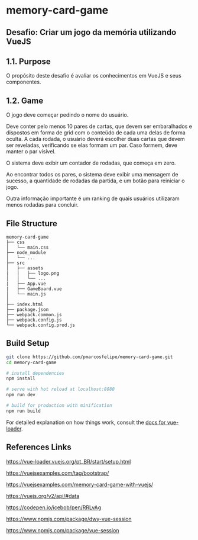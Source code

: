 # memory-card-game

## Desafio: Criar um jogo da memória utilizando VueJS

## 1.1. Purpose ##

O propósito deste desafio é avaliar os conhecimentos em VueJS e seus componentes.

## 1.2. Game ##

O jogo deve começar pedindo o nome do usuário.

Deve conter pelo menos 10 pares de cartas, que devem ser embaralhados e dispostos em forma de grid com o conteúdo de cada uma delas de forma oculta.
A cada rodada, o usuário deverá escolher duas cartas que devem ser reveladas, verificando se elas formam um par. Caso formem, deve manter o par visível.

O sistema deve exibir um contador de rodadas, que começa em zero.

Ao encontrar todos os pares, o sistema deve exibir uma mensagem de sucesso, a quantidade de rodadas da partida, e um botão para reiniciar o jogo.

Outra informação importante é um ranking de quais usuários utilizaram menos rodadas para concluir.



## File Structure ##

```
memory-card-game
├── css
│   └── main.css
├── node_module
│   └── ...
├── src
│   ├── assets
|   |   ├── logo.png
│   │   └── ...
|   ├── App.vue
|   ├── GameBoard.vue
│   └── main.js
│
├── index.html
├── package.json
├── webpack.common.js
├── webpack.config.js
└── webpack.config.prod.js
```

## Build Setup

``` bash
git clone https://github.com/pmarcosfelipe/memory-card-game.git
cd memory-card-game

# install dependencies
npm install

# serve with hot reload at localhost:8080
npm run dev

# build for production with minification
npm run build
```

For detailed explanation on how things work, consult the [docs for vue-loader](http://vuejs.github.io/vue-loader).


## References Links

https://vue-loader.vuejs.org/pt_BR/start/setup.html

https://vuejsexamples.com/tag/bootstrap/

https://vuejsexamples.com/memory-card-game-with-vuejs/

https://vuejs.org/v2/api/#data

https://codepen.io/icebob/pen/RRLvAg

https://www.npmjs.com/package/dwy-vue-session

https://www.npmjs.com/package/vue-session